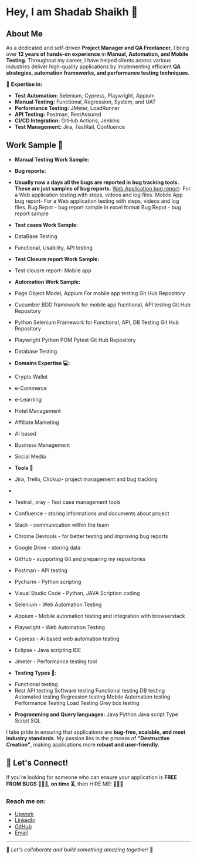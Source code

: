 # Hey, I am Shadab Shaikh 👋

## About Me
As a dedicated and self-driven **Project Manager and QA Freelancer**, I bring over **12 years of hands-on experience** in **Manual, Automation, and Mobile Testing**. Throughout my career, I have helped clients across various industries deliver high-quality applications by implementing efficient **QA strategies, automation frameworks, and performance testing techniques**.

🔹 **Expertise in:**
- **Test Automation:** Selenium, Cypress, Playwright, Appium
- **Manual Testing:** Functional, Regression, System, and UAT
- **Performance Testing:** JMeter, LoadRunner
- **API Testing:** Postman, RestAssured
- **CI/CD Integration:** GitHub Actions, Jenkins
- **Test Management:** Jira, TestRail, Confluence

## Work Sample 👷
- **Manual Testing Work Sample:**
- **Bug reports:**
- **Usually now a days all the bugs are reported in bug tracking tools. These are just samples of bug reports.**
 [Web Application bug report](https://tinyurl.com/webtest12QA)- For a Web application testing with steps, videos and log files.
 Mobile App bug report- For a Web application testing with steps, videos and log files.
 Bug Repot - bug report sample in excel format
 Bug Repot - bug report sample

- **Test cases Work Sample:**
- DataBase Testing
- Functional, Usability, API testing
- **Test Closure report Work Sample:**
- Test clousre report- Mobile app
- **Automation Work Sample:**
- Page Object Model, Appium For mobile app testing Git Hub Repository
- Cucumber BDD framework for mobile app fucntional, API testing Git Hub Repository
- Python Selenium Framework for Functional, API, DB Testing Git Hub Repository
- Playwright Python POM Pytest Git Hub Repository
- Database Testing
- **Domains Expertise 💻:**
- Crypto Wallet
- e-Commerce
- e-Learning
- Hotel Management
- Affiliate Marketing
- AI based
- Business Management
- Social Media
- **Tools 🔧**
- Jira, Trello, Clickup- project management and bug tracking
-
- Testrail, xray - Test case management tools
- Confluence - storing informations and documents about project
- Slack - communication within the team
- Chrome Devtools - for better testing and improving bug reports
- Google Drive - storing data
- GitHub - supporting Git and preparing my repositories
- Postman - API testing
- Pycharm - Python scripting
- Visual Studio Code - Python, JAVA Scription coding
- Selenium - Web Automation Testing
- Appium - Mobile automation testing and integration with browserstack
- Playwright - Web Automation Testing
- Cypress - Ai based web automation testing
- Eclipse - Java scripting IDE
- Jmeter - Performance testing tool

- **Testing Types 🧪:**
* Functional testing
* Rest API testing
Software testing
Functional testing
DB testing
Automated testing
Regression testing
Mobile Automation testing
Performance Testing
Load Testing
Grey box testing
- **Programming and Query languages:**
Java
Python
Java script
Type Script
SQL

I take pride in ensuring that applications are **bug-free, scalable, and meet industry standards**. My passion lies in the process of **"Destructive Creation"**, making applications more **robust and user-friendly**. 

## 🚀 Let's Connect!
If you're looking for someone who can ensure your application is **FREE FROM BUGS 🐛🐛🐛, on time ⏳**, then HIRE ME! 🚀🚀🚀

### Reach me on:
- [Upwork](#)
- [LinkedIn](#)
- [GitHub](https://github.com/testshadab)
- [Email](mailto:test.shadab@gmail.com)

---
🚀 *Let's collaborate and build something amazing together!* 🚀
